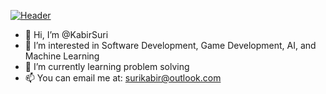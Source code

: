 [![Header](https://raw.githubusercontent.com/MartinHeinz/<OWNER>/<OWNER>/readme_header.png "Header")](https://some-url.dev/)
- 👋 Hi, I’m @KabirSuri
- 👀 I’m interested in Software Development, Game Development, AI, and Machine Learning
- 🌱 I’m currently learning problem solving
- 📫 You can email me at: surikabir@outlook.com

<!---
KabirSuri/KabirSuri is a ✨ special ✨ repository because its `README.md` (this file) appears on your GitHub profile.
You can click the Preview link to take a look at your changes.
--->
